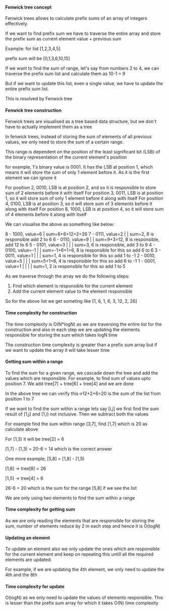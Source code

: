 #### Fenwick tree concept

Fenwick trees allows to calculate prefix sums of an array of integers effectively.

If we want to find prefix sum we have to traverse the entire array and store the prefix sum as current element value + previous sum

Example: for list [1,2,3,4,5]

prefix sum will be [0,1,3,6,10,15]

If we want to find the sum of range, let's say from numbers 2 to 4, we can traverse the prefix sum list and calculate them as 10-1 = 9

But if we want to update this list, even a single value, we have to update the entire prefix sum list.

This is resolved by Fenwick tree

#### Fenwick tree construction

Fenwick trees are visualised as a tree based data structure, but we don't have to actually implement them as a tree

In fenwick trees, instead of storing the sum of elements of all previous values, we only need to store the sum of a certain range.

This range is dependent on the position of the least significant bit (LSB) of the binary representation of the current element's position

for example, 1's binary value is 0001. It has the LSB at position 1, which means it will store the sum of only 1 element before it. As it is the first element we can ignore it

For position 2, 0010, LSB is at position 2, and so it is responsible to store sum of 2 elements before it with itself
For position 3, 0011, LSB is at position 1, so it will store sum of only 1 element before it along with itself
For position 4, 0100, LSB is at position 3, so it will store sum of 3 elements before it along with itself
For position 8, 1000, LSB is at position 4, so it will store sum of 4 elements before it along with itself

We can visualise the above as something like below:

8 - 1000, value=6           | sum=6+6+12+2=26
7 - 0111, value=2  |        | sum=2, 8 is responsible add 2 to 6
6 - 0110, value=9     |     | sum=9+3=12, 8 is responsible, add 12 to 6
5 - 0101, value=3  |  |     | sum=3, 6 is responsible, add 3 to 9
4 - 0100, value=-1      |   | sum=-1+6+1=6, 8 is responsible for this so add 6 to 6
3 - 0011, value=1  |    |   | sum=1, 4 is responsible for this so add 1 to -1
2 - 0010, value=5    |  |   | sum=5+1=6, 4 is responsible for this so add 6 to -1
1 - 0001, value=1  | |  |   | sum=1, 2 is responsible for this so add 1 to 5

As we traverse through the array we do the following steps:

1. Find which element is responsible for the current element
2. Add the current element value to the element responsible

So for the above list we get someting like [1, 6, 1, 6, 3, 12, 2, 26]

#### Time complexity for construction

The time complexity is O(N*logN) as we are traversing the entire list for the construction and also in each step we are updating the elements responsible for storing the sum which takes logN time

The construction time complexity is greater than a prefix sum array but if we want to update the array it will take lesser time


#### Getting sum within a range

To find the sum for a given range, we cascade down the tree and add the values which are responsible. For example, to find sum of values upto position 7. We add tree[7] + tree[6] + tree[4] and we are done 

In the above tree we can verify this->12+2+6=20 is the sum of the list from position 1 to 7

If we want to find the sum within a range lets say [i,j] we first find the sum result of [1,j] and [1,i) not inclusive. Then we subtract both the values

For example find the sum within range [3,7], find [1,7] which is 20 as calculate above

For [1,3) it will be tree[2] = 6 

[1,7] - [1,3)  = 20-6 = 14 which is the correct answer

One more example, [5,8] = [1,8] - [1,5)

[1,8] -> tree[8] = 26

[1,5) -> tree[4] = 6

26-6 = 20 which is the sum for the range [5,8] if we see the list

We are only using two elements to find the sum within a range

#### Time complexity for getting sum

As we are only reading the elements that are responsible for storing the sum, number of elements reduce by 2 in each step and hence it is O(logN)


#### Updating an element

To update an element also we only update the ones which are responsible for the current element and keep on repeating this untill all the required elements are updated.

For example, if we are updating the 4th element, we only need to update the 4th and the 8th

#### Time complexity for update

O(logN) as we only need to update the values of elements responsible. This is lesser than the prefix sum array for which it takes O(N) time complexity